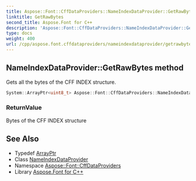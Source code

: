 ```yaml
---
title: Aspose::Font::CffDataProviders::NameIndexDataProvider::GetRawBytes method
linktitle: GetRawBytes
second_title: Aspose.Font for C++
description: 'Aspose::Font::CffDataProviders::NameIndexDataProvider::GetRawBytes method. Gets all the bytes of the CFF INDEX structure in C++.'
type: docs
weight: 400
url: /cpp/aspose.font.cffdataproviders/nameindexdataprovider/getrawbytes/
---
```

## NameIndexDataProvider::GetRawBytes method


Gets all the bytes of the CFF INDEX structure.

```cpp
System::ArrayPtr<uint8_t> Aspose::Font::CffDataProviders::NameIndexDataProvider::GetRawBytes() override=0
```


### ReturnValue

Bytes of the CFF INDEX structure

## See Also

* Typedef [ArrayPtr](../../../system/arrayptr/)
* Class [NameIndexDataProvider](../)
* Namespace [Aspose::Font::CffDataProviders](../../)
* Library [Aspose.Font for C++](../../../)
